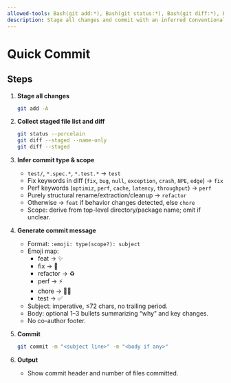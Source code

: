 ```yaml
---
allowed-tools: Bash(git add:*), Bash(git status:*), Bash(git diff:*), Bash(git commit:*)
description: Stage all changes and commit with an inferred Conventional Commit message (no push).
---
```


# Quick Commit

## Steps

1. **Stage all changes**
   ```bash
   git add -A
   ```

2. **Collect staged file list and diff**
   ```bash
   git status --porcelain
   git diff --staged --name-only
   git diff --staged
   ```

3. **Infer commit type & scope**
   - `test/`, `*.spec.*`, `*.test.*` → `test`
   - Fix keywords in diff (`fix`, `bug`, `null`, `exception`, `crash`, `NPE`, `edge`) → `fix`
   - Perf keywords (`optimiz`, `perf`, `cache`, `latency`, `throughput`) → `perf`
   - Purely structural rename/extraction/cleanup → `refactor`
   - Otherwise → `feat` if behavior changes detected, else `chore`
   - Scope: derive from top-level directory/package name; omit if unclear.

4. **Generate commit message**
   - Format: `:emoji: type(scope?): subject`
   - Emoji map:
     - feat → ✨
     - fix → 🐛
     - refactor → ♻️
     - perf → ⚡
     - chore → 🧑‍💻
     - test → ✅
   - Subject: imperative, ≤72 chars, no trailing period.
   - Body: optional 1–3 bullets summarizing “why” and key changes.
   - No co-author footer.

5. **Commit**
   ```bash
   git commit -m "<subject line>" -m "<body if any>"
   ```

6. **Output**
   - Show commit header and number of files committed.
